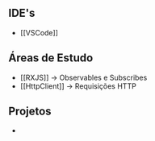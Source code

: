 
## IDE's

- [[VSCode]]

## Áreas de Estudo

- [[RXJS]] -> Observables e Subscribes
- [[HttpClient]] -> Requisições HTTP

## Projetos

- 